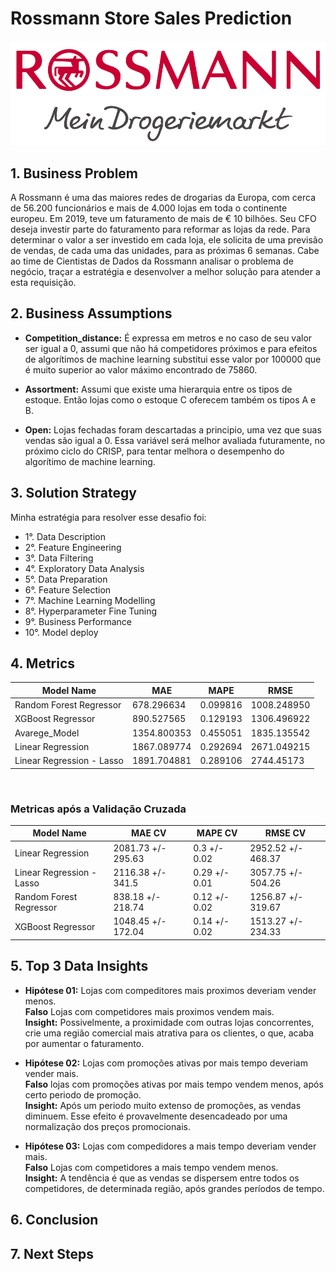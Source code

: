 # Rossmann Store Sales Prediction

![alt text](https://github.com/VictorTerror/DataScience_Em_Producao/blob/main/img/rossmann.png?raw=True)


## **1. Business Problem**

A Rossmann é uma das maiores redes de drogarias da Europa, com cerca de 56.200 funcionários e mais de 4.000 lojas em toda o continente europeu. Em 2019, teve um faturamento de mais de € 10 bilhões. Seu CFO deseja investir parte do faturamento para reformar as lojas da rede. Para determinar o valor a ser investido em cada loja, ele solicita de uma previsão de vendas, de cada uma das unidades, para as próximas 6 semanas. Cabe ao time de Cientistas de Dados da Rossmann analisar o problema de negócio, traçar a estratégia e desenvolver a melhor solução para atender a esta requisição.



## **2. Business Assumptions**

* **Competition_distance:** É expressa em metros e no caso de seu valor ser igual a 0, assumi que não há competidores próximos e para efeitos de algorítimos de machine learning substitui esse valor por 100000 que é muito superior ao valor máximo encontrado de 75860.

* **Assortment:** Assumi que existe uma hierarquia entre os tipos de estoque. Então lojas como o estoque C oferecem também os tipos A e B.

* **Open:** Lojas fechadas foram descartadas a principio, uma vez que suas vendas são igual a 0. Essa variável será melhor avaliada futuramente, no próximo ciclo do CRISP, para tentar melhora o desempenho do algorítimo de machine learning.


## **3. Solution Strategy**
Minha estratégia para resolver esse desafio foi:

* 1°. Data Description
* 2°. Feature Engineering
* 3°. Data Filtering
* 4°. Exploratory Data Analysis
* 5°. Data Preparation
* 6°. Feature Selection
* 7°. Machine Learning Modelling
* 8°. Hyperparameter Fine Tuning
* 9°. Business Performance
* 10°. Model deploy

## **4. Metrics**

Model Name | MAE | MAPE | RMSE 
---------- | ---------------- | ---- | ------
Random Forest Regressor | 678.296634 | 0.099816 | 1008.248950
XGBoost Regressor | 890.527565	| 0.129193	| 1306.496922
Avarege_Model | 1354.800353	| 0.455051	| 1835.135542
Linear Regression | 1867.089774	| 0.292694	| 2671.049215
Linear Regression - Lasso | 1891.704881	| 0.289106	| 2744.45173<br/>
<br/>

###  Metricas após a Validação Cruzada

Model Name	| MAE CV	| MAPE CV	| RMSE CV
---------- | ------ | ------- | -------
Linear Regression |	2081.73 +/- 295.63	| 0.3 +/- 0.02	| 2952.52 +/- 468.37
Linear Regression - Lasso	| 2116.38 +/- 341.5	 | 0.29 +/- 0.01	 | 3057.75 +/- 504.26
Random Forest Regressor |	838.18 +/- 218.74	| 0.12 +/- 0.02	| 1256.87 +/- 319.67
XGBoost Regressor	| 1048.45 +/- 172.04	| 0.14 +/- 0.02	| 1513.27 +/- 234.33

## **5. Top 3 Data Insights**
* **Hipótese 01:** Lojas com compeditores mais proximos deveriam vender menos.<br/>
  **Falso** Lojas com competidores mais proximos vendem mais.<br/>
  **Insight:** Possivelmente, a proximidade com outras lojas concorrentes, crie uma região comercial mais atrativa para os clientes, o que, acaba por aumentar o faturamento. <br/>
  
* **Hipótese 02:** Lojas com promoções ativas por mais tempo deveriam vender mais.<br/>
  **Falso** lojas com promoções ativas por mais tempo vendem menos, após certo periodo de promoção.<br/>
  **Insight:** Após um periodo muito extenso de promoções, as vendas diminuem. Esse efeito é provavelmente desencadeado por uma normalização dos preços promocionais.<br/>

* **Hipótese 03:** Lojas com compedidores a mais tempo deveriam vender mais.<br/>
  **Falso** Lojas com competidores a mais tempo vendem menos.<br/>
  **Insight:** A tendência é que as vendas se dispersem entre todos os competidores, de determinada região, após grandes períodos de tempo.


## **6. Conclusion**


## **7. Next Steps**



